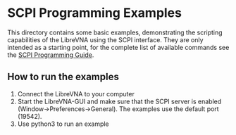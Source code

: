 # SCPI Programming Examples
This directory contains some basic examples, demonstrating the scripting capabilities of the LibreVNA using the SCPI interface. They are only intended as a starting point, for the complete list of available commands see the [SCPI Programming Guide](../ProgrammingGuide.pdf).

## How to run the examples
1. Connect the LibreVNA to your computer
2. Start the LibreVNA-GUI and make sure that the SCPI server is enabled (Window->Preferences->General). The examples use the default port (19542).
3. Use python3 to run an example
